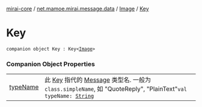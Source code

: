 [mirai-core](../../../index.md) / [net.mamoe.mirai.message.data](../../index.md) / [Image](../index.md) / [Key](./index.md)

# Key

`companion object Key : Key<`[`Image`](../index.md)`>`

### Companion Object Properties
|||
|:----------------------------------------------------------------------------------------|:---------------------------------------------------------------------------------------------------------------------------------------------------------------------------------------------------------|
| [typeName](type-name.md) | 此 [Key](../../-message/-key/index.md) 指代的 [Message](../../-message/index.md) 类型名. 一般为 `class.simpleName`, 如 "QuoteReply", "PlainText"`val typeName: `[`String`](https://kotlinlang.org/api/latest/jvm/stdlib/kotlin/-string/index.html) |

